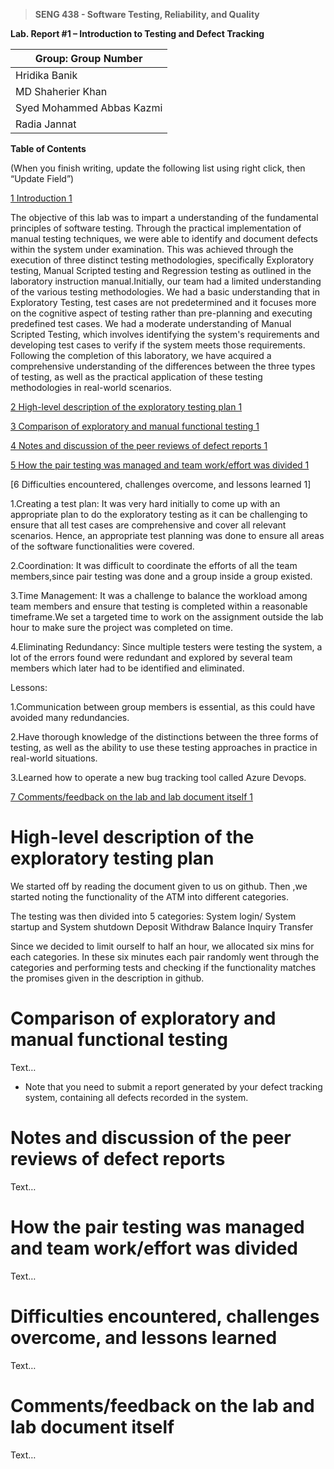 >   **SENG 438 - Software Testing, Reliability, and Quality**

**Lab. Report \#1 – Introduction to Testing and Defect Tracking**

| Group: Group Number      |
|-----------------         |
| Hridika Banik            | 
| MD Shaherier Khan        |   
| Syed Mohammed Abbas Kazmi|   
| Radia Jannat             |   


**Table of Contents**

(When you finish writing, update the following list using right click, then
“Update Field”)

[1 Introduction	1](#_Toc439194677)

The objective of this lab was to impart a understanding of the fundamental principles of software testing. Through the practical implementation of manual testing techniques, we were able to identify and document defects within the system under examination. This was achieved through the execution of three distinct testing methodologies, specifically Exploratory testing, Manual Scripted testing and Regression testing as outlined in the laboratory instruction manual.Initially, our team had a limited understanding of the various testing methodologies. We had a basic understanding that in Exploratory Testing, test cases are not predetermined and it focuses more on the cognitive aspect of testing rather than pre-planning and executing predefined test cases. We had a moderate understanding of Manual Scripted Testing, which involves identifying the system's requirements and developing test cases to verify if the system meets those requirements. Following the completion of this laboratory, we have acquired a comprehensive understanding of the differences between the three types of testing, as well as the practical application of these testing methodologies in real-world scenarios.


[2 High-level description of the exploratory testing plan	1](#_Toc439194678)


[3 Comparison of exploratory and manual functional testing	1](#_Toc439194679)


[4 Notes and discussion of the peer reviews of defect reports	1](#_Toc439194680)


[5 How the pair testing was managed and team work/effort was
divided	1](#_Toc439194681)


[6 Difficulties encountered, challenges overcome, and lessons learned	1]

1.Creating a test plan: It was very hard initially to come up with an appropriate plan to do the exploratory testing as it can be challenging to ensure that all test cases are comprehensive and cover all relevant scenarios. Hence, an appropriate test planning was done to ensure all areas of the software functionalities were covered.

2.Coordination: It was difficult to coordinate the efforts of all the team members,since pair testing was done and a group inside a group existed. 

3.Time Management: It was a challenge to balance the workload among team members and ensure that testing is completed within a reasonable timeframe.We set a targeted time to work on the assignment outside the lab hour to make sure the project was completed on time.

4.Eliminating Redundancy: Since multiple testers were testing the system, a lot of the errors found were redundant and explored by several team members which later had to be identified and eliminated. 

Lessons: 

1.Communication between group members is essential, as this could have avoided many redundancies. 

2.Have thorough knowledge of the distinctions between the three forms of testing, as well as the ability to use these testing approaches in practice in real-world situations.

3.Learned how to operate a new bug tracking tool called Azure Devops.



[7 Comments/feedback on the lab and lab document itself	1](#_Toc439194683)

# High-level description of the exploratory testing plan


We started off by reading the document given to us on github. Then ,we started noting the functionality of the  ATM into different categories.

The testing was then divided into 5 categories:
 System login/ System startup and System shutdown
Deposit 
Withdraw
Balance Inquiry 
Transfer

Since we decided to limit ourself to half an hour, we allocated six mins for each categories. In these six minutes each pair randomly went through the categories and performing  tests and checking if the functionality matches the promises given in the description in github. 




# Comparison of exploratory and manual functional testing

Text…

-   Note that you need to submit a report generated by your defect tracking
    system, containing all defects recorded in the system.

# Notes and discussion of the peer reviews of defect reports

Text…

# How the pair testing was managed and team work/effort was divided 

Text…

# Difficulties encountered, challenges overcome, and lessons learned

Text…

# Comments/feedback on the lab and lab document itself

Text…
